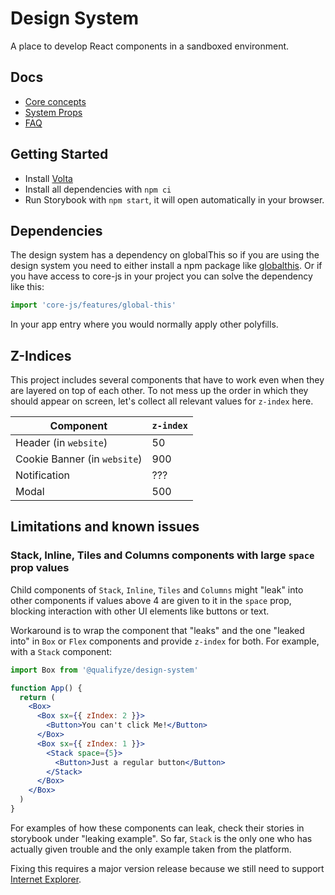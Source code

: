 # Design System

A place to develop React components in a sandboxed environment.

## Docs

- [Core concepts](./docs/CORE-CONCEPTS.md)
- [System Props](./docs/SYSTEM-PROPS.md)
- [FAQ](./docs/FAQ.md)

## Getting Started

- Install [Volta](https://volta.sh/)
- Install all dependencies with `npm ci`
- Run Storybook with `npm start`, it will open automatically in your browser.

## Dependencies

The design system has a dependency on globalThis so if you are using the design system you need to either install a npm package like [globalthis](https://www.npmjs.com/package/globalthis). Or if you have access to core-js in your project you can solve the dependency like this:

```js
import 'core-js/features/global-this'
```

In your app entry where you would normally apply other polyfills.

## Z-Indices

This project includes several components that have to work even when they are layered on top of each other. To not mess up the order in which they should appear on screen, let's collect all relevant values for `z-index` here.

| Component                    | `z-index` |
| ---------------------------- | --------- |
| Header (in `website`)        | 50        |
| Cookie Banner (in `website`) | 900       |
| Notification                 | ???       |
| Modal                        | 500       |

## Limitations and known issues

### Stack, Inline, Tiles and Columns components with large `space` prop values

Child components of `Stack`, `Inline`, `Tiles` and `Columns` might "leak" into other components if values above 4 are given to it in the `space` prop, blocking interaction with other UI elements like buttons or text.

Workaround is to wrap the component that "leaks" and the one "leaked into" in `Box` or `Flex` components and provide `z-index` for both.
For example, with a `Stack` component:

```jsx
import Box from '@qualifyze/design-system'

function App() {
  return (
    <Box>
      <Box sx={{ zIndex: 2 }}>
        <Button>You can't click Me!</Button>
      </Box>
      <Box sx={{ zIndex: 1 }}>
        <Stack space={5}>
          <Button>Just a regular button</Button>
        </Stack>
      </Box>
    </Box>
  )
}
```

For examples of how these components can leak, check their stories in storybook under "leaking example". So far, `Stack` is the only one who has actually given trouble and the only example taken from the platform.

Fixing this requires a major version release because we still need to support [Internet Explorer](https://death-to-ie11.com/).

